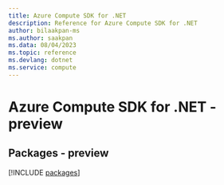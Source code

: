 ```yaml
---
title: Azure Compute SDK for .NET
description: Reference for Azure Compute SDK for .NET
author: bilaakpan-ms
ms.author: saakpan
ms.data: 08/04/2023
ms.topic: reference
ms.devlang: dotnet
ms.service: compute
---
```

# Azure Compute SDK for .NET - preview
## Packages - preview
[!INCLUDE [packages](compute-index.md)]